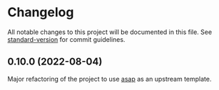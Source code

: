 # Changelog

All notable changes to this project will be documented in this file. See [standard-version](https://github.com/conventional-changelog/standard-version) for commit guidelines.

## 0.10.0 (2022-08-04)

Major refactoring of the project to use [asap](https://github.com/abdes/asap) as
an upstream template.

